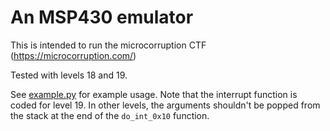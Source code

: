 # An MSP430 emulator

This is intended to run the microcorruption CTF (https://microcorruption.com/)

Tested with levels 18 and 19.

See [example.py](example.py) for example usage. Note that the interrupt function
is coded for level 19. In other levels, the arguments shouldn't be popped from the
stack at the end of the `do_int_0x10` function.
